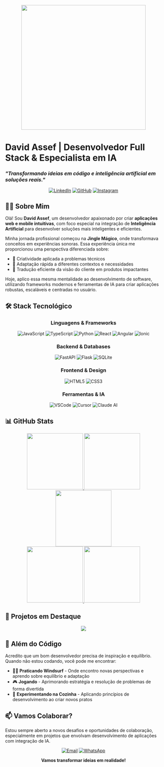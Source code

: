<p align="center">
  <img src="https://media.giphy.com/media/qgQUggAC3Pfv687qPC/giphy.gif" width="400">
</p>

# David Assef | Desenvolvedor Full Stack & Especialista em IA

### _"Transformando ideias em código e inteligência artificial em soluções reais."_

<div align="center">
  
  [![LinkedIn](https://img.shields.io/badge/-LinkedIn-0077B5?style=for-the-badge&logo=linkedin&logoColor=white)](https://www.linkedin.com/in/davidassef/)
  [![GitHub](https://img.shields.io/badge/-Github-181717?style=for-the-badge&logo=github&logoColor=white)](https://github.com/davidassef)
  [![Instagram](https://img.shields.io/badge/-Instagram-E4405F?style=for-the-badge&logo=instagram&logoColor=white)](https://www.instagram.com/davidassef/)
  
</div>

## 👨‍💻 Sobre Mim

Olá! Sou **David Assef**, um desenvolvedor apaixonado por criar **aplicações web e mobile intuitivas**, com foco especial na integração de **Inteligência Artificial** para desenvolver soluções mais inteligentes e eficientes.

Minha jornada profissional começou na **Jingle Mágico**, onde transformava conceitos em experiências sonoras. Essa experiência única me proporcionou uma perspectiva diferenciada sobre:
- 🎯 Criatividade aplicada a problemas técnicos
- 🔄 Adaptação rápida a diferentes contextos e necessidades
- 🤝 Tradução eficiente da visão do cliente em produtos impactantes

Hoje, aplico essa mesma mentalidade ao desenvolvimento de software, utilizando frameworks modernos e ferramentas de IA para criar aplicações robustas, escaláveis e centradas no usuário.

## 🛠️ Stack Tecnológico

<div align="center">
  <h3>Linguagens & Frameworks</h3>
  <img src="https://img.shields.io/badge/JavaScript-F7DF1E?style=for-the-badge&logo=javascript&logoColor=black" alt="JavaScript" />
  <img src="https://img.shields.io/badge/TypeScript-3178C6?style=for-the-badge&logo=typescript&logoColor=white" alt="TypeScript" />
  <img src="https://img.shields.io/badge/Python-3776AB?style=for-the-badge&logo=python&logoColor=white" alt="Python" />
  <img src="https://img.shields.io/badge/React-61DAFB?style=for-the-badge&logo=react&logoColor=black" alt="React" />
  <img src="https://img.shields.io/badge/Angular-DD0031?style=for-the-badge&logo=angular&logoColor=white" alt="Angular" />
  <img src="https://img.shields.io/badge/Ionic-3880FF?style=for-the-badge&logo=ionic&logoColor=white" alt="Ionic" />
  
  <h3>Backend & Databases</h3>
  <img src="https://img.shields.io/badge/FastAPI-009688?style=for-the-badge&logo=fastapi&logoColor=white" alt="FastAPI" />
  <img src="https://img.shields.io/badge/Flask-000000?style=for-the-badge&logo=flask&logoColor=white" alt="Flask" />
  <img src="https://img.shields.io/badge/SQLite-003B57?style=for-the-badge&logo=sqlite&logoColor=white" alt="SQLite" />
  
  <h3>Frontend & Design</h3>
  <img src="https://img.shields.io/badge/HTML5-E34F26?style=for-the-badge&logo=html5&logoColor=white" alt="HTML5" />
  <img src="https://img.shields.io/badge/CSS3-1572B6?style=for-the-badge&logo=css3&logoColor=white" alt="CSS3" />
  
  <h3>Ferramentas & IA</h3>
  <img src="https://img.shields.io/badge/VS_Code-007ACC?style=for-the-badge&logo=visual-studio-code&logoColor=white" alt="VSCode" />
  <img src="https://img.shields.io/badge/Cursor-000000?style=for-the-badge&logo=cursor&logoColor=white" alt="Cursor" />
  <img src="https://img.shields.io/badge/Claude_AI-D97757?style=for-the-badge&logo=anthropic&logoColor=white" alt="Claude AI" />
</div>

## 📊 GitHub Stats

<div align="center">
  <a href="https://github.com/davidassef">
    <img height="180em" src="https://github-profile-summary-cards.vercel.app/api/cards/stats?username=davidassef&theme=tokyonight" />
    <img height="180em" src="https://github-profile-summary-cards.vercel.app/api/cards/productive-time?username=davidassef&theme=tokyonight" />
  </a>
</div>

<div align="center">
  <a href="https://github.com/davidassef">
    <img height="180em" src="https://github-profile-summary-cards.vercel.app/api/cards/profile-details?username=davidassef&theme=tokyonight" />
  </a>
</div>

<div align="center">
  <a href="https://github.com/davidassef">
    <img height="180em" src="https://github-profile-summary-cards.vercel.app/api/cards/repos-per-language?username=davidassef&theme=tokyonight" />
    <img height="180em" src="https://github-profile-summary-cards.vercel.app/api/cards/most-commit-language?username=davidassef&theme=tokyonight" />
  </a>
</div>

## 🚀 Projetos em Destaque

<div align="center">
  <a href="https://github.com/davidassef/PokeApi">
    <img align="center" src="https://github-readme-stats.vercel.app/api/pin/?username=davidassef&repo=PokeApi&theme=tokyonight" />
  </a>
  <!-- Espaço para adicionar mais projetos -->
</div>

## 🌟 Além do Código

Acredito que um bom desenvolvedor precisa de inspiração e equilíbrio. Quando não estou codando, você pode me encontrar:

- 🏄‍♂️ **Praticando Windsurf** - Onde encontro novas perspectivas e aprendo sobre equilíbrio e adaptação
- 🎮 **Jogando** - Aprimorando estratégia e resolução de problemas de forma divertida
- 🍲 **Experimentando na Cozinha** - Aplicando princípios de desenvolvimento ao criar novos pratos

## 📫 Vamos Colaborar?

Estou sempre aberto a novos desafios e oportunidades de colaboração, especialmente em projetos que envolvam desenvolvimento de aplicações com integração de IA.

<div align="center">
  
  [![Email](https://img.shields.io/badge/Email-D14836?style=for-the-badge&logo=gmail&logoColor=white)](mailto:davidassef@gmail.com)
  [![WhatsApp](https://img.shields.io/badge/WhatsApp-25D366?style=for-the-badge&logo=whatsapp&logoColor=white)](https://wa.me/5585996642441)
  
  **Vamos transformar ideias em realidade!**
</div>
